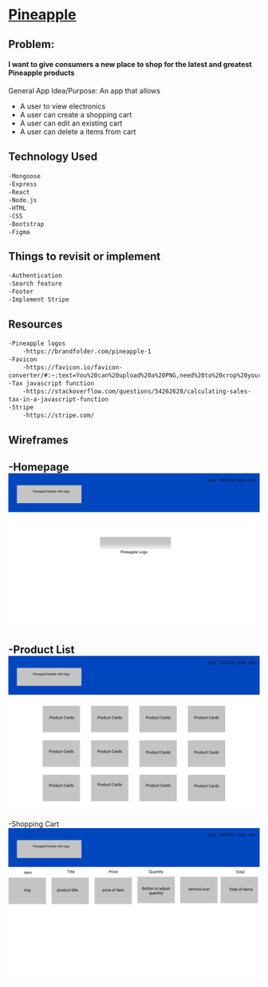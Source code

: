 # [Pineapple](https://pine-apple.netlify.app/)

## Problem: 
#### I want to give consumers a new place to shop for the latest and greatest Pineapple products

General App Idea/Purpose: An app that allows
* A user to view electronics
* A user can create a shopping cart
* A user can edit an existing cart
* A user can delete a items from cart

## Technology Used
    -Mongoose
    -Express
    -React
    -Node.js
    -HTML
    -CSS
    -Bootstrap
    -Figma

## Things to revisit or implement
    -Authentication
    -Search feature
    -Footer
    -Implement Stripe

## Resources
    -Pineapple logos
        -https://brandfolder.com/pineapple-1
    -Favicon
        -https://favicon.io/favicon-converter/#:~:text=You%20can%20upload%20a%20PNG,need%20to%20crop%20your%20image.&text=Finally%2C%20use%20the%20download%20button,your%20favicon%20in%20ICO%20format.
    -Tax javascript function
        -https://stackoverflow.com/questions/54262628/calculating-sales-tax-in-a-javascript-function
    -Stripe
        -https://stripe.com/ 

## Wireframes
 -Homepage
![Home](https://github.com/tonimagwow/pineapple_shop/blob/master/public/wireframes/Pineapple%20Home.png?raw=true)
--------------------------------------------------------------------------------------------------------------
 -Product List 
![Productlist](https://github.com/tonimagwow/pineapple_shop/blob/master/public/wireframes/Product%20list.png?raw=true)
--------------------------------------------------------------------------------------------------------------
-Shopping Cart
![Cart](https://github.com/tonimagwow/pineapple_shop/blob/master/public/wireframes/Shopping%20cart.png?raw=true)